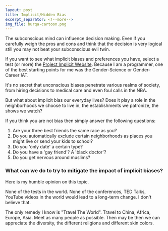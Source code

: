 ```yaml
---
layout: post
title: Implicit/Hidden Bias
excerpt_separator: <!--more-->
img_file: burqa-cartoon.png
---
```

The subconscious mind can influence decision making. Even if you carefully weigh the pros and cons and think that the decision is very logical still you may not beat your subconscious evil twin.
<!--more-->
If you want to see what implicit biases and preferences you have, select a test (or more) the <a href="https://implicit.harvard.edu/implicit/selectatest.html" target="_blanks">Project Implicit Website</a>. Because I am a programmer, one of the best starting points for me was the Gender-Science or Gender-Career IAT.

It's no secret that unconscious biases penetrate various realms of society, from hiring decisions to medical care and even foul calls in the NBA.

But what about implicit bias our everyday lives? Does it play a role in the neighborhoods we choose to live in, the establishments we patronize, the shows we watch?

If you think you are not bias then simply answer the following questions:

1. Are your three best friends the same race as you?
2. Do you automatically exclude certain neighborhoods as places you might live or send your kids to school?
3. Do you 'only date' a certain type?
4. Do you have a 'gay friend'? A 'black doctor'?
5. Do you get nervous around muslims?


<h3>What can we do to try to mitigate the impact of implicit biases?</h3>
Here is my humble opinion on this topic.

None of the tests in the world. None of the conferences, TED Talks, YouTube videos in the world would lead to a long-term change. I don't believe that.

The only remedy I know is "Travel The World". Travel to China, Africa, Europe, Asia. Meet as many people as possible. Then may be then we can appreciate the diversity, the different religions and different skin colors.


